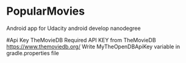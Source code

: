 # PopularMovies
Android app for Udacity android develop nanodegree

#Api Key TheMovieDB
Required API KEY from TheMovieDB https://www.themoviedb.org/ Write MyTheOpenDBApiKey variable in gradle.properties file
